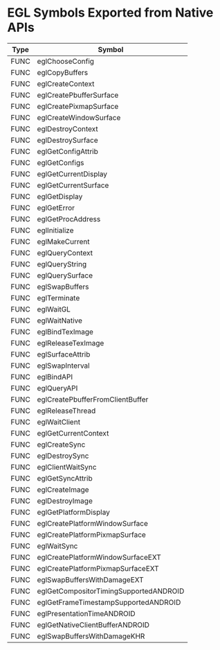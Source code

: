 # EGL Symbols Exported from Native APIs

|Type|Symbol|
| --- | --- | 
|FUNC|eglChooseConfig|
|FUNC|eglCopyBuffers|
|FUNC|eglCreateContext|
|FUNC|eglCreatePbufferSurface|
|FUNC|eglCreatePixmapSurface|
|FUNC|eglCreateWindowSurface|
|FUNC|eglDestroyContext|
|FUNC|eglDestroySurface|
|FUNC|eglGetConfigAttrib|
|FUNC|eglGetConfigs|
|FUNC|eglGetCurrentDisplay|
|FUNC|eglGetCurrentSurface|
|FUNC|eglGetDisplay|
|FUNC|eglGetError|
|FUNC|eglGetProcAddress|
|FUNC|eglInitialize|
|FUNC|eglMakeCurrent|
|FUNC|eglQueryContext|
|FUNC|eglQueryString|
|FUNC|eglQuerySurface|
|FUNC|eglSwapBuffers|
|FUNC|eglTerminate|
|FUNC|eglWaitGL|
|FUNC|eglWaitNative|
|FUNC|eglBindTexImage|
|FUNC|eglReleaseTexImage|
|FUNC|eglSurfaceAttrib|
|FUNC|eglSwapInterval|
|FUNC|eglBindAPI|
|FUNC|eglQueryAPI|
|FUNC|eglCreatePbufferFromClientBuffer|
|FUNC|eglReleaseThread|
|FUNC|eglWaitClient|
|FUNC|eglGetCurrentContext|
|FUNC|eglCreateSync|
|FUNC|eglDestroySync|
|FUNC|eglClientWaitSync|
|FUNC|eglGetSyncAttrib|
|FUNC|eglCreateImage|
|FUNC|eglDestroyImage|
|FUNC|eglGetPlatformDisplay|
|FUNC|eglCreatePlatformWindowSurface|
|FUNC|eglCreatePlatformPixmapSurface|
|FUNC|eglWaitSync|
|FUNC|eglCreatePlatformWindowSurfaceEXT|
|FUNC|eglCreatePlatformPixmapSurfaceEXT|
|FUNC|eglSwapBuffersWithDamageEXT|
|FUNC|eglGetCompositorTimingSupportedANDROID|
|FUNC|eglGetFrameTimestampSupportedANDROID|
|FUNC|eglPresentationTimeANDROID|
|FUNC|eglGetNativeClientBufferANDROID|
|FUNC|eglSwapBuffersWithDamageKHR|
